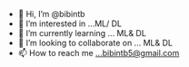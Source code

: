- 👋 Hi, I’m @bibintb
- 👀 I’m interested in ...ML/ DL
- 🌱 I’m currently learning ... ML& DL
- 💞️ I’m looking to collaborate on ... ML& DL
- 📫 How to reach me ...bibintb5@gmail.com

<!---
bibintb/bibintb is a ✨ special ✨ repository because its `README.md` (this file) appears on your GitHub profile.
You can click the Preview link to take a look at your changes.
--->
